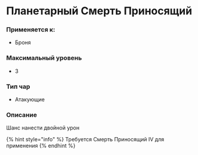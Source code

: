 # Планетарный Смерть Приносящий

### Применяется к:

* Броня

### Максимальный уровень&#x20;

* 3

### Тип чар

* Атакующие

### Описание&#x20;

Шанс нанести двойной урон

{% hint style="info" %}
Требуется Смерть Приносящий IV для применения
{% endhint %}
